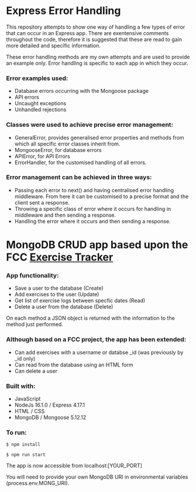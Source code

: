 # Express Error Handling

This repository attempts to show one way of handling a few types of error that can occur in an Express app. There are exentensive comments throughout the code, therefore it is suggested that these are read to gain more detailed and specific information. 

These error handling methods are my own attempts and are used to provide an example only. Error handling is specific to each app in which they occur. 

### Error examples used:
- Database errors occurring with the Mongoose package
- API errors
- Uncaught exceptions
- Unhandled rejections

### Classes were used to achieve precise error management:
- GeneralError, provides generalised error properties and methods from which all specific error classes inherit from.
- MongooseError, for database errors
- APIError, for API Errors
- ErrorHandler, for the customised handling of all errors. 

### Error management can be achieved in three ways: 
- Passing each error to next() and having centralised error handling middleware. From here it can be customised to a precise format and the client sent a response.
- Throwing a specific class of error where it occurs for handling in middleware and then sending a response. 
- Handling the error where it occurs and then sending a response.

### 



# MongoDB CRUD app based upon the FCC [Exercise Tracker](https://www.freecodecamp.org/learn/apis-and-microservices/apis-and-microservices-projects/exercise-tracker)

### App functionality: 
- Save a user to the database (Create)
- Add exercises to the user (Update)
- Get list of exercise logs between specfic dates (Read)
- Delete a user from the database (Delete)

On each method a JSON object is returned with the information to the method just performed.

### Although based on a FCC project, the app has been extended:
- Can add exercises with a username or databse _id (was previously by _id only)
- Can read from the database using an HTML form 
- Can delete a user

### Built with:

- JavaScript
- NodeJs 16.1.0 / Express 4.17.1
- HTML / CSS
- MongoDB / Mongoose 5.12.12

### To run:

```
$ npm install
```

```
$ npm run start
```

The app is now accessible from localhost:[YOUR_PORT]

You will need to provide your own MongoDB URI in environmental variables (process.env.MONG_URI).
